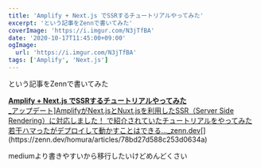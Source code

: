 ```yaml
---
title: 'Amplify + Next.js でSSRするチュートリアルやってみた'
excerpt: 'という記事をZennで書いてみた'
coverImage: 'https://i.imgur.com/N3jTfBA'
date: '2020-10-17T11:45:00+09:00'
ogImage:
  url: 'https://i.imgur.com/N3jTfBA'
tags: ['Amplify', 'Next.js']
---
```


という記事をZennで書いてみた

[**Amplify + Next.js でSSRするチュートリアルやってみた**  
_アップデート\]AmplifyがNext.jsとNuxt.jsを利用したSSR（Server Side Rendering）に対応しました！ で紹介されていたチュートリアルをやってみた 若干ハマったがデプロイして動かすことはできる…_zenn.dev](https://zenn.dev/homura/articles/78bd27d588c253d0634a "https://zenn.dev/homura/articles/78bd27d588c253d0634a")[](https://zenn.dev/homura/articles/78bd27d588c253d0634a)

mediumより書きやすいから移行したいけどめんどくさい